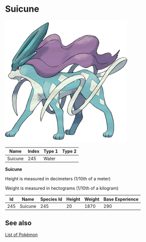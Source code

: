 # Suicune


![Suicune](images/245.png)

| **Name** | **Index** | **Type 1** | **Type 2** |
|----|----|----|----|
| Suicune | 245 | Water  |  |

**Suicune** 


Height is measured in decimeters (1/10th of a meter)

Weight is measured in hectograms (1/10th of a kilogram)

| **Id** | **Name** | **Species Id** | **Height** | **Weight** | **Base Experience** |
|--------|----------|----------------|------------|------------|---------------------|
| 245 | Suicune | 245 | 20 | 1870 | 290 |


## See also

[List of Pokémon](../pokemon.md)
